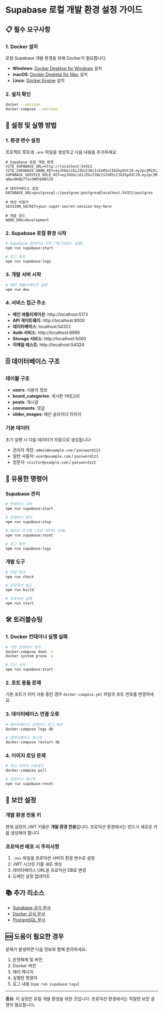 # Supabase 로컬 개발 환경 설정 가이드

## 📋 필수 요구사항

### 1. Docker 설치
로컬 Supabase 개발 환경을 위해 Docker가 필요합니다.

- **Windows**: [Docker Desktop for Windows](https://www.docker.com/products/docker-desktop) 설치
- **macOS**: [Docker Desktop for Mac](https://www.docker.com/products/docker-desktop) 설치
- **Linux**: [Docker Engine](https://docs.docker.com/engine/install/) 설치

### 2. 설치 확인
```bash
docker --version
docker-compose --version
```

## 🚀 설정 및 실행 방법

### 1. 환경 변수 설정
프로젝트 루트에 `.env` 파일을 생성하고 다음 내용을 추가하세요:

```env
# Supabase 로컬 개발 환경
VITE_SUPABASE_URL=http://localhost:54321
VITE_SUPABASE_ANON_KEY=eyJhbGciOiJIUzI1NiIsInR5cCI6IkpXVCJ9.eyJpc3MiOiJzdXBhYmFzZS1kZW1vIiwicm9sZSI6ImFub24iLCJleHAiOjE5ODM4MTI5OTZ9.CRXP1A7WOeoJeXxjNni43kdQwgnWNReilDMblYTn_I0
SUPABASE_SERVICE_ROLE_KEY=eyJhbGciOiJIUzI1NiIsInR5cCI6IkpXVCJ9.eyJpc3MiOiJzdXBhYmFzZS1kZW1vIiwicm9sZSI6InNlcnZpY2Vfcm9sZSIsImV4cCI6MTk4MzgxMjk5Nn0.EGIM96RAZx35lJzdJsyH-qQwv8Hdp7fsn3W0YpN81IU

# 데이터베이스 설정
DATABASE_URL=postgresql://postgres:postgres@localhost:54322/postgres

# 세션 비밀키
SESSION_SECRET=your-super-secret-session-key-here

# 개발 모드
NODE_ENV=development
```

### 2. Supabase 로컬 환경 시작
```bash
# Supabase 컨테이너 시작 (백그라운드 실행)
npm run supabase:start

# 로그 확인
npm run supabase:logs
```

### 3. 개발 서버 시작
```bash
# 메인 애플리케이션 실행
npm run dev
```

### 4. 서비스 접근 주소
- **메인 애플리케이션**: http://localhost:5173
- **API 게이트웨이**: http://localhost:8000
- **데이터베이스**: localhost:54322
- **Auth 서비스**: http://localhost:9999
- **Storage 서비스**: http://localhost:5000
- **이메일 테스트**: http://localhost:54324

## 🗄️ 데이터베이스 구조

### 테이블 구조
- **users**: 사용자 정보
- **board_categories**: 게시판 카테고리
- **posts**: 게시글
- **comments**: 댓글
- **slider_images**: 메인 슬라이더 이미지

### 기본 데이터
초기 실행 시 다음 데이터가 자동으로 생성됩니다:
- 관리자 계정: `admin@example.com` / `password123`
- 일반 사용자: `user@example.com` / `password123`
- 방문자: `visitor@example.com` / `password123`

## 🔧 유용한 명령어

### Supabase 관리
```bash
# 컨테이너 시작
npm run supabase:start

# 컨테이너 중지
npm run supabase:stop

# 데이터 초기화 (모든 데이터 삭제)
npm run supabase:reset

# 로그 확인
npm run supabase:logs
```

### 개발 도구
```bash
# 타입 체크
npm run check

# 프로덕션 빌드
npm run build

# 프로덕션 실행
npm run start
```

## 🛠️ 트러블슈팅

### 1. Docker 컨테이너 실행 실패
```bash
# 기존 컨테이너 정리
docker-compose down -v
docker system prune -a

# 다시 시작
npm run supabase:start
```

### 2. 포트 충돌 문제
기본 포트가 이미 사용 중인 경우 `docker-compose.yml` 파일의 포트 번호를 변경하세요.

### 3. 데이터베이스 연결 오류
```bash
# 데이터베이스 컨테이너 로그 확인
docker-compose logs db

# 데이터베이스 재시작
docker-compose restart db
```

### 4. 이미지 로딩 문제
```bash
# 최신 이미지 다운로드
docker-compose pull

# 컨테이너 재시작
npm run supabase:reset
```

## 🔐 보안 설정

### 개발 환경 전용 키
현재 설정의 JWT 키들은 **개발 환경 전용**입니다. 
프로덕션 환경에서는 반드시 새로운 키를 생성해야 합니다.

### 프로덕션 배포 시 주의사항
1. `.env` 파일을 프로덕션 서버의 환경 변수로 설정
2. JWT 시크릿 키를 새로 생성
3. 데이터베이스 URL을 프로덕션 DB로 변경
4. 도메인 설정 업데이트

## 📚 추가 리소스

- [Supabase 공식 문서](https://supabase.com/docs)
- [Docker 공식 문서](https://docs.docker.com/)
- [PostgreSQL 문서](https://www.postgresql.org/docs/)

## 🆘 도움이 필요한 경우

문제가 발생하면 다음 정보와 함께 문의하세요:
1. 운영체제 및 버전
2. Docker 버전
3. 에러 메시지
4. 실행한 명령어
5. 로그 내용 (`npm run supabase:logs`)

---

**중요**: 이 설정은 로컬 개발 환경을 위한 것입니다. 프로덕션 환경에서는 적절한 보안 설정이 필요합니다. 